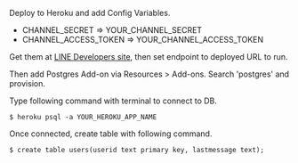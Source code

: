 Deploy to Heroku and add Config Variables.

* CHANNEL_SECRET => YOUR_CHANNEL_SECRET
* CHANNEL_ACCESS_TOKEN => YOUR_CHANNEL_ACCESS_TOKEN

Get them at [LINE Developers site](https://developers.line.me/), then set endpoint to deployed URL to run.

Then add Postgres Add-on via Resources > Add-ons. Search 'postgres' and provision.

Type following command with terminal to connect to DB.
```
$ heroku psql -a YOUR_HEROKU_APP_NAME
```
Once connected, create table with following command.
```
$ create table users(userid text primary key, lastmessage text);
```
